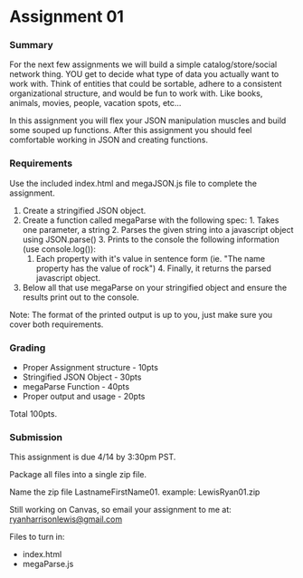 # Assignment 01

### Summary
For the next few assignments we will build a simple catalog/store/social network thing. YOU get to decide what type of data you actually want to work with. Think of entities that could be sortable, adhere to a consistent organizational structure, and would be fun to work with. Like books, animals, movies, people, vacation spots, etc...

In this assignment you will flex your JSON manipulation muscles and build some souped up functions. 
After this assignment you should feel comfortable working in JSON and creating functions.

### Requirements
Use the included index.html and megaJSON.js file to complete the assignment.
  1. Create a stringified JSON object.
  2. Create a function called megaParse with the following spec:
    1. Takes one parameter, a string
    2. Parses the given string into a javascript object using JSON.parse()
    3. Prints to the console the following information (use console.log()):
      1. Each property with it's value in sentence form (ie. "The name property has the value of rock")
    4. Finally, it returns the parsed javascript object.
  3. Below all that use megaParse on your stringified object and ensure the results print out to the console.

Note: The format of the printed output is up to you, just make sure you cover both requirements.

### Grading
- Proper Assignment structure - 10pts
- Stringified JSON Object - 30pts
- megaParse Function - 40pts
- Proper output and usage - 20pts

Total 100pts.

### Submission
This assignment is due 4/14 by 3:30pm PST.

Package all files into a single zip file. 

Name the zip file LastnameFirstName01. example: LewisRyan01.zip

Still working on Canvas, so email your assignment to me at:
[ryanharrisonlewis@gmail.com](mailto:ryanharrisonlewis@gmail.com)

Files to turn in:
- index.html
- megaParse.js
